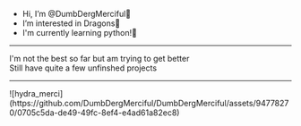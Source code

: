 -  Hi, I’m @DumbDergMerciful💜
-  I’m interested in Dragons💜
-  I'm currently learning python!💜
<hr>
I'm not the best so far but am trying to get better
<br>
Still have quite a few unfinshed projects
<hr>
![hydra_merci](https://github.com/DumbDergMerciful/DumbDergMerciful/assets/94778270/0705c5da-de49-49fc-8ef4-e4ad61a82ec8)
